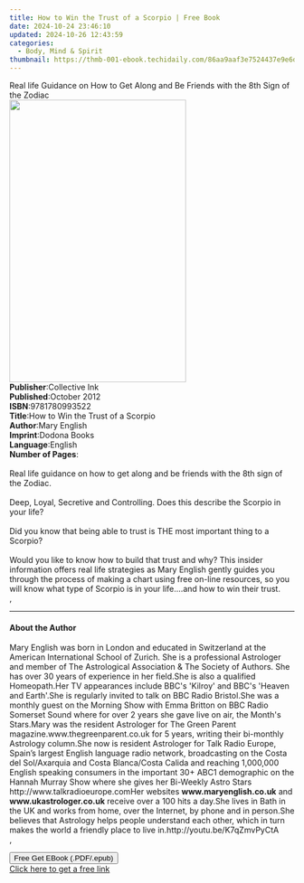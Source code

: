 ```yaml
---
title: How to Win the Trust of a Scorpio | Free Book
date: 2024-10-24 23:46:10
updated: 2024-10-26 12:43:59
categories:
  - Body, Mind & Spirit
thumbnail: https://thmb-001-ebook.techidaily.com/86aa9aaf3e7524437e9e6db352c1eca5d896db2ab38bfa31eb5d1408e98cf5a2.jpg
---
```

<main id="book-container">
  <div class="flex flex-col">
    <div class="book-brief flex-1 py-6 px-4 sm:p-6 md:py-10 md:px-8">
      <!-- brief-->
      <div class="book-brief-main">
        Real life Guidance on How to Get Along and Be Friends with the 8th Sign
        of the Zodiac
      </div>
    </div>
    <div
      class="book-meta-info flex-1 grid gap-4 col-start-1 col-end-3 row-start-1 sm:mb-6 sm:grid-cols-4 lg:gap-6 lg:col-start-2 lg:row-end-6 lg:row-span-6 lg:mb-0"
    >
      <div
        class="book-meta-info-left place-content-center mt-4 p-4 text-sm leading-6 col-start-2 col-span-2 dark:text-slate-400"
      >
        <img
          class="w-full h-500 object-cover rounded-lg sm:h-255 sm:col-span-2 lg:col-span-full"
          src="https://img-001-ebook.techidaily.com/129857ceb502e2bd7f81e756ae17eee179861419cb92a312fa465cb7eda0aab0.jpg"
          alt=""
          width="312"
          height="500"
        />
      </div>
      <div
        class="book-meta-info-right mt-2 col-start-1 row-start-2 col-span-3 self-center"
      >
        <!-- meta data  -->
        <div class="flex flex-col px-4 md:px-8">
          <div class="flex-1">
            <strong>Publisher</strong>:<span class="px-2">Collective Ink</span>
          </div>
          <div class="flex-1">
            <strong>Published</strong>:<span class="px-2">October 2012</span>
          </div>
          <div class="flex-1">
            <strong>ISBN</strong>:<span class="px-2">9781780993522</span>
          </div>
          <div class="flex-1">
            <strong>Title</strong>:<span class="px-2"
              >How to Win the Trust of a Scorpio</span
            >
          </div>
          <div class="flex-1">
            <strong>Author</strong>:<span class="px-2">Mary English</span>
          </div>
          <div class="flex-1">
            <strong>Imprint</strong>:<span class="px-2">Dodona Books</span>
          </div>
          <div class="flex-1">
            <strong>Language</strong>:<span class="px-2">English</span>
          </div>
          <div class="flex-1">
            <strong>Number of Pages</strong>:<span class="px-2"></span>
          </div>
        </div>
      </div>
    </div>
    <div class="book-description flex-1 py-6 px-4 sm:p-6 md:py-10 md:px-8">
      <div class="book-description-main">
        <div accordion-content="" id="description">
          <br />Real life guidance on how to get along and be friends with the
          8th sign of the Zodiac.<br /><br />Deep, Loyal, Secretive and
          Controlling. Does this describe the Scorpio in your life?<br /><br />Did
          you know that being able to trust is THE most important thing to a
          Scorpio?<br /><br />Would you like to know how to build that trust and
          why? This insider information offers real life strategies as Mary
          English gently guides you through the process of making a chart using
          free on-line resources, so you will know what type of Scorpio is in
          your life....and how to win their trust.<br />, <br />
        </div>
      </div>
    </div>
    <div class="book-excerpts flex-1 py-6 px-4 sm:p-6 md:py-10 md:px-8">
      <!-- excerpts-->
      <div class="book-excerpts-main">
        <hr />
        <h4 class="placeholder placeholder-heading">
          <span>About the Author</span>
        </h4>
        <p>
          Mary English was born in London and educated in Switzerland at the
          American International School of Zurich. She is a professional
          Astrologer and member of The Astrological Association &amp; The
          Society of Authors. She has over 30 years of experience in her
          field.She is also a qualified Homeopath.Her TV appearances include
          BBC's 'Kilroy' and BBC's 'Heaven and Earth'.She is regularly invited
          to talk on BBC Radio Bristol.She was a monthly guest on the Morning
          Show with Emma Britton on BBC Radio Somerset Sound where for over 2
          years she gave live on air, the Month's Stars.Mary was the resident
          Astrologer for The Green Parent magazine.www.thegreenparent.co.uk for
          5 years, writing their bi-monthly Astrology column.She now is resident
          Astrologer for Talk Radio Europe, Spain’s largest English language
          radio network, broadcasting on the Costa del Sol/Axarquia and Costa
          Blanca/Costa Calida and reaching 1,000,000 English speaking consumers
          in the important 30+ ABC1 demographic on the Hannah Murray Show where
          she gives her Bi-Weekly Astro Stars http://www.talkradioeurope.comHer
          websites <b>www.maryenglish.co.uk</b> and
          <b>www.ukastrologer.co.uk</b> receive over a 100 hits a day.She lives
          in Bath in the UK and works from home, over the Internet, by phone and
          in person.She believes that Astrology helps people understand each
          other, which in turn makes the world a friendly place to live
          in.http://youtu.be/K7qZmvPyCtA<br />, <br />
        </p>
      </div>
    </div>
    <div
      class="book-about-author flex-1 py-6 px-4 sm:p-6 md:py-10 md:px-8"
    ></div>
    <div class="book-free-get flex-1 py-6 px-4 sm:p-6 md:py-10 md:px-8">
      <button
        id="btn-free-get"
        class="bg-blue-500 hover:bg-blue-700 text-white font-bold py-2 px-4 rounded"
      >
        Free Get EBook (.PDF/.epub)
      </button>
      <div id="countdown-display" class="px-2 text-lg mt-2"></div>
      <a
        id="free-link"
        class="hidden bg-blue-500 hover:bg-blue-700 text-white font-bold py-2 px-4 rounded"
        href="https://www.ebooks.com/en-us/book/1058513/how-to-win-the-trust-of-a-scorpio/mary-english/"
        target="_blank"
        >Click here to get a free link</a
      >
    </div>
    <script>
      let countdownTime = 0;
      let countdownInterval = null;
      document
        .getElementById('btn-free-get')
        .addEventListener('click', startCountdown);
      function startCountdown() {
        countdownTime = new Date().getTime() + 60000 * 3;
        countdownInterval = setInterval(updateCountdown, 1000);
        document.getElementById('btn-free-get').disabled = true;
        document
          .getElementById('btn-free-get')
          .classList.add('bg-gray-500', 'cursor-not-allowed');
      }
      function updateCountdown() {
        let currentTime = new Date().getTime();
        let timeLeft = countdownTime - currentTime;
        let secondsLeft = Math.floor(timeLeft / 1000);
        document.getElementById('countdown-display').innerHTML =
          `Remaining time: ${secondsLeft} seconds.`;
        if (secondsLeft <= 0) {
          clearInterval(countdownInterval);
          document.getElementById('btn-free-get').classList.add('hidden');
          document.getElementById('free-link').classList.remove('hidden');
          document.getElementById('countdown-display').innerHTML = '';
        }
      }
    </script>
  </div>
</main>
